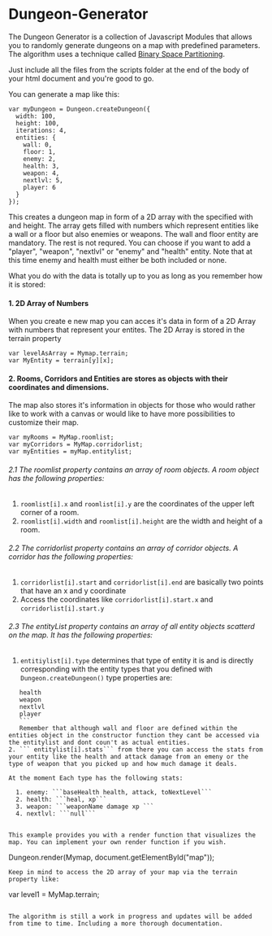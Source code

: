 # Dungeon-Generator

The Dungeon Generator is a collection of Javascript Modules that allows you to randomly generate dungeons on a map with predefined parameters. The algorithm uses a technique called [Binary Space Partitioning](https://en.wikipedia.org/wiki/Binary_space_partitioning).

Just include all the files from the scripts folder at the end of the body of your html document and you're good to go.

You can generate a map like this: 
```
var myDungeon = Dungeon.createDungeon({
  width: 100,
  height: 100,
  iterations: 4,
  entities: {
    wall: 0,
    floor: 1,
    enemy: 2,
    health: 3,
    weapon: 4,
    nextlvl: 5,
    player: 6
  }
});
```
This creates a dungeon map in form of a 2D array with the specified with and height.
The array gets filled with numbers which represent entities like a wall or a floor but also enemies or weapons.
The wall and floor entity are mandatory. The rest is not requred. You can choose if you want to add a "player", "weapon", "nextlvl" or "enemy" and "health" entity. Note that at this time enemy and health must either be both included or none.

What you do with the data is totally up to you as long as you remember how it is stored:

#### 1. 2D Array of Numbers
  When you create e new map you can acces it's data in form of a 2D Array with numbers that represent your entites.
  The 2D Array is stored in the terrain property
  ```
  var levelAsArray = Mymap.terrain;
  var MyEntity = terrain[y][x];
  ```
  
#### 2. Rooms, Corridors and Entities are stores as objects with their coordinates and dimensions.
  The map also stores it's information in objects for those who would rather like to work with a canvas or would like to have more possibilities to customize their map.
  ```
  var myRooms = MyMap.roomlist;
  var myCorridors = MyMap.corridorlist;
  var myEntities = myMap.entitylist;
  ```
  ###### 2.1 The roomlist property contains an array of room objects. A room object has the following properties:
  1. ```roomlist[i].x``` and ```roomlist[i].y``` are the coordinates of the upper left corner of a room.
  2. ```roomlist[i].width``` and ```roomlist[i].height``` are the width and height of a room.
  
  ###### 2.2 The corridorlist property contains an array of corridor objects. A corridor has the following properties:
  1. ```corridorlist[i].start``` and ```corridorlist[i].end``` are basically two points that have an x and y coordinate
  2. Access the coordinates like ```corridorlist[i].start.x``` and ```corridorlist[i].start.y```
  
  ###### 2.3 The entityList property contains an array of all entity objects scatterd on the map. It has the following properties:
  1. ```entitiylist[i].type``` determines that type of entity it is and is directly corresponding with the entity types that you defined with ```Dungeon.createDungeon()``` type properties are:
  ```enemy
     health
     weapon
     nextlvl
     player
     ```
     Remember that although wall and floor are defined within the entities object in the constructor function they cant be accessed via the entitylist and dont coun't as actual entities.
  2. ``` entitylist[i].stats``` from there you can access the stats from your entity like the health and attack damage from an emeny or the type of weapon that you picked up and how much damage it deals.
  
  At the moment Each type has the following stats:
  
    1. enemy: ```baseHealth health, attack, toNextLevel```
    2. health: ```heal, xp```
    3. weapon: ```weaponName damage xp ```
    4. nextlvl: ```null```


This example provides you with a render function that visualizes the map. You can implement your own render function if you wish.

```
Dungeon.render(Mymap, document.getElementById("map"));
```
Keep in mind to access the 2D array of your map via the terrain property like: 
```
var level1 = MyMap.terrain;
```

The algorithm is still a work in progress and updates will be added from time to time. Including a more thorough documentation.
